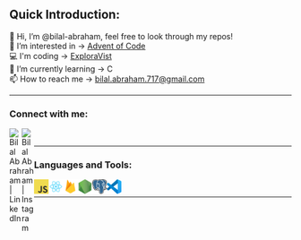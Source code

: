 ## Quick Introduction:

👋 Hi, I’m @bilal-abraham, feel free to look through my repos!
<br>
👀 I’m interested in -> [Advent of Code][adventofcode]
<br>
💻 I'm coding -> [ExploraVist][exploravist]
<br>
🌱 I’m currently learning -> C
<br>
📫 How to reach me -> bilal.abraham.717@gmail.com

---

### Connect with me:
[<img align="left" alt="Bilal Abraham | LinkedIn" width="22px" src="https://cdn.jsdelivr.net/npm/simple-icons@v3/icons/linkedin.svg" />][linkedin]
[<img align="left" alt="Bilal Abraham | Instagram" width="22px" src="https://cdn.jsdelivr.net/npm/simple-icons@v3/icons/instagram.svg" />][instagram]

<br>

---

### Languages and Tools:

<img align="left" alt="JavaScript" width="26px" src="https://raw.githubusercontent.com/github/explore/80688e429a7d4ef2fca1e82350fe8e3517d3494d/topics/javascript/javascript.png" />
<img align="left" alt="React" width="26px" src="https://raw.githubusercontent.com/github/explore/80688e429a7d4ef2fca1e82350fe8e3517d3494d/topics/react/react.png" />
<img align="left" alt="Firebase" width="26px" src="https://raw.githubusercontent.com/github/explore/80688e429a7d4ef2fca1e82350fe8e3517d3494d/topics/firebase/firebase.png" />
<img align="left" alt="Node.js" width="26px" src="https://raw.githubusercontent.com/github/explore/80688e429a7d4ef2fca1e82350fe8e3517d3494d/topics/nodejs/nodejs.png" />
<img align="left" alt="PostgreSQL" width="26px" src="https://raw.githubusercontent.com/github/explore/80688e429a7d4ef2fca1e82350fe8e3517d3494d/topics/postgresql/postgresql.png" />
<img align="left" alt="Visual Studio Code" width="26px" src="https://raw.githubusercontent.com/github/explore/80688e429a7d4ef2fca1e82350fe8e3517d3494d/topics/visual-studio-code/visual-studio-code.png" />


<br>

---
[ridetheeastbay]: https://github.com/bilal-abraham/ridetheeastbay.git
[adventofcode]: https://github.com/bilal-abraham/AoC/tree/main/2021
[exploravist]: https://github.com/ExploraVist/Exploravist

[instagram]: https://www.instagram.com/bilalabraham_/
[linkedin]: https://www.linkedin.com/in/bilal-abraham-3140491b8/

<!-- <img align="left" alt="GitHub" width="26px" src="https://raw.githubusercontent.com/github/explore/78df643247d429f6cc873026c0622819ad797942/topics/github/github.png" /> -->
<!-- <img align="left" alt="Terminal" width="26px" src="https://raw.githubusercontent.com/github/explore/80688e429a7d4ef2fca1e82350fe8e3517d3494d/topics/terminal/terminal.png" /> -->
